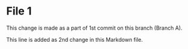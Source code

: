 # File 1

This change is made as a part of 1st commit on this branch (Branch A).

This line is added as 2nd change in this Markdown file.
